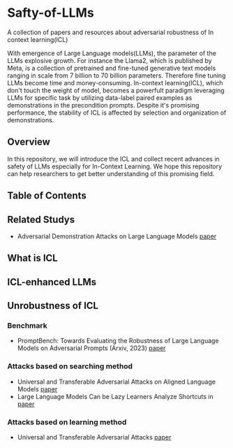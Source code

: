 # Safty-of-LLMs

A collection of papers and resources about adversarial robustness of In context learning(ICL)

With emergence of Large Language models(LLMs), the parameter of the LLMs explosive growth. For instance the Llama2, which is published by Meta, is a collection of pretrained and fine-tuned generative text models ranging in scale from 7 billion to 70 billion parameters. Therefore fine tuning LLMs become time and money-consuming. In-context learning(ICL), which don't touch the weight of model, becomes a powerfult paradigm leveraging LLMs for specific task by utilizing data-label paired examples as demonstrations in the precondition prompts. Despite it's promising performance, the stability of ICL is affected by selection and organization of demonstrations.

## Overview
In this repository, we will introduce the ICL and collect recent advances in safety of LLMs especially for In-Context Learning. 
We hope this repository can help researchers to get better understanding of this promising field.

## Table of Contents

## Related Studys
* Adversarial Demonstration Attacks on Large Language Models [paper](https://arxiv.org/pdf/2305.14950.pdf)

## What is ICL

## ICL-enhanced LLMs

## Unrobustness of ICL

### Benchmark 
* PromptBench: Towards Evaluating the Robustness of Large Language Models on Adversarial Prompts (Arxiv, 2023) [paper](https://arxiv.org/pdf/2306.04528.pdf)
### Attacks based on searching method
* Universal and Transferable Adversarial Attacks on Aligned Language Models [paper](https://arxiv.org/pdf/2307.15043.pdf)
* Large Language Models Can be Lazy Learners Analyze Shortcuts in [paper](https://arxiv.org/pdf/2305.17256.pdf)
### Attacks based on learning method
* Universal and Transferable Adversarial Attacks [paper](https://arxiv.org/pdf/2307.15043.pdf)


    

